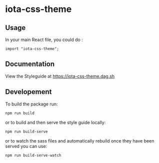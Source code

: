 # iota-css-theme


## Usage

In your main React file, you could do :

```shell
import "iota-css-theme";
```

## Documentation

View the Styleguide at <https://iota-css-theme.dag.sh>

## Developement

To build the package run:

```shell
npm run build
```

or to build and then serve the style guide locally:

```shell
npm run build-serve
```

or to watch the sass files and automatically rebuild once they have been served you can use:

```shell
npm run build-serve-watch
```